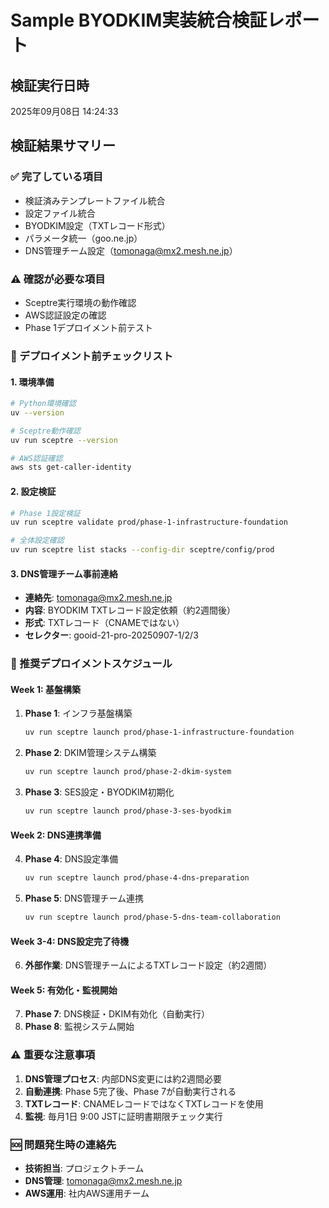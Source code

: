 # Sample BYODKIM実装統合検証レポート

## 検証実行日時
2025年09月08日 14:24:33

## 検証結果サマリー

### ✅ 完了している項目
- 検証済みテンプレートファイル統合
- 設定ファイル統合
- BYODKIM設定（TXTレコード形式）
- パラメータ統一（goo.ne.jp）
- DNS管理チーム設定（tomonaga@mx2.mesh.ne.jp）

### ⚠️ 確認が必要な項目
- Sceptre実行環境の動作確認
- AWS認証設定の確認
- Phase 1デプロイメント前テスト

### 🔧 デプロイメント前チェックリスト

#### 1. 環境準備
```bash
# Python環境確認
uv --version

# Sceptre動作確認
uv run sceptre --version

# AWS認証確認
aws sts get-caller-identity
```

#### 2. 設定検証
```bash
# Phase 1設定検証
uv run sceptre validate prod/phase-1-infrastructure-foundation

# 全体設定確認
uv run sceptre list stacks --config-dir sceptre/config/prod
```

#### 3. DNS管理チーム事前連絡
- **連絡先**: tomonaga@mx2.mesh.ne.jp
- **内容**: BYODKIM TXTレコード設定依頼（約2週間後）
- **形式**: TXTレコード（CNAMEではない）
- **セレクター**: gooid-21-pro-20250907-1/2/3

### 📅 推奨デプロイメントスケジュール

#### Week 1: 基盤構築
1. **Phase 1**: インフラ基盤構築
   ```bash
   uv run sceptre launch prod/phase-1-infrastructure-foundation
   ```

2. **Phase 2**: DKIM管理システム構築
   ```bash
   uv run sceptre launch prod/phase-2-dkim-system
   ```

3. **Phase 3**: SES設定・BYODKIM初期化
   ```bash
   uv run sceptre launch prod/phase-3-ses-byodkim
   ```

#### Week 2: DNS連携準備
4. **Phase 4**: DNS設定準備
   ```bash
   uv run sceptre launch prod/phase-4-dns-preparation
   ```

5. **Phase 5**: DNS管理チーム連携
   ```bash
   uv run sceptre launch prod/phase-5-dns-team-collaboration
   ```

#### Week 3-4: DNS設定完了待機
6. **外部作業**: DNS管理チームによるTXTレコード設定（約2週間）

#### Week 5: 有効化・監視開始
7. **Phase 7**: DNS検証・DKIM有効化（自動実行）
8. **Phase 8**: 監視システム開始

### ⚠️ 重要な注意事項

1. **DNS管理プロセス**: 内部DNS変更には約2週間必要
2. **自動連携**: Phase 5完了後、Phase 7が自動実行される
3. **TXTレコード**: CNAMEレコードではなくTXTレコードを使用
4. **監視**: 毎月1日 9:00 JSTに証明書期限チェック実行

### 🆘 問題発生時の連絡先
- **技術担当**: プロジェクトチーム
- **DNS管理**: tomonaga@mx2.mesh.ne.jp
- **AWS運用**: 社内AWS運用チーム


